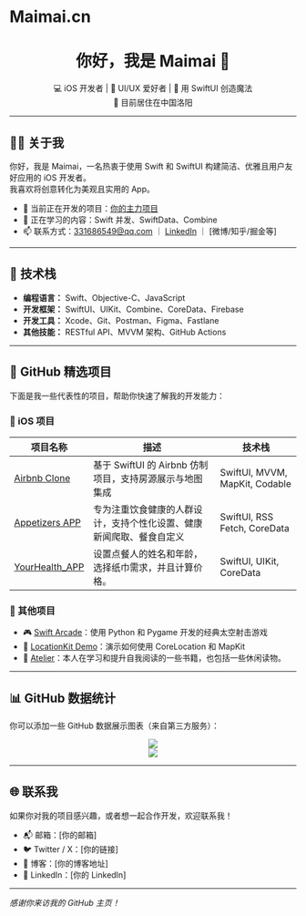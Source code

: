 # Maimai.cn

<h1 align="center">你好，我是 Maimai 👋</h1>

<p align="center">
  💻 iOS 开发者 | 🎨 UI/UX 爱好者 | 🚀 用 SwiftUI 创造魔法 <br>
  📍 目前居住在中国洛阳
</p>

---

## 🧑‍💻 关于我

你好，我是 Maimai，一名热衷于使用 Swift 和 SwiftUI 构建简洁、优雅且用户友好应用的 iOS 开发者。  
我喜欢将创意转化为美观且实用的 App。

- 🔭 当前正在开发的项目：[你的主力项目](项目链接)
- 🌱 正在学习的内容：Swift 并发、SwiftData、Combine
- 📫 联系方式：331686549@qq.com ｜ [LinkedIn](你的链接) ｜ [微博/知乎/掘金等]

---

## 🚀 技术栈

- **编程语言：** Swift、Objective-C、JavaScript  
- **开发框架：** SwiftUI、UIKit、Combine、CoreData、Firebase  
- **开发工具：** Xcode、Git、Postman、Figma、Fastlane  
- **其他技能：** RESTful API、MVVM 架构、GitHub Actions

---

## 📂 GitHub 精选项目

下面是我一些代表性的项目，帮助你快速了解我的开发能力：

### 🔧 iOS 项目

| 项目名称 | 描述 | 技术栈 |
|----------|------|--------|
| [Airbnb Clone](https://github.com/Maimai10808/Airbnb-Clone-App) | 基于 SwiftUI 的 Airbnb 仿制项目，支持房源展示与地图集成 | SwiftUI, MVVM, MapKit, Codable |
| [Appetizers APP](https://github.com/Maimai10808/YourHealth_App) | 专为注重饮食健康的人群设计，支持个性化设置、健康新闻爬取、餐食自定义 | SwiftUI, RSS Fetch, CoreData  |
| [YourHealth_APP](https://github.com/Maimai10808/Appetizers_App) | 设置点餐人的姓名和年龄，选择纸巾需求，并且计算价格。 | SwiftUI, UIKit, CoreData |

### 🧪 其他项目

- 🎮 [Swift Arcade](https://github.com/Maimai10808/Space-Invader-py)：使用 Python 和 Pygame 开发的经典太空射击游戏  
- 🧭 [LocationKit Demo](链接)：演示如何使用 CoreLocation 和 MapKit
- 🧭 [Atelier](https://github.com/Maimai10808/Atelier)：本人在学习和提升自我阅读的一些书籍，也包括一些休闲读物。

---

## 📊 GitHub 数据统计

你可以添加一些 GitHub 数据展示图表（来自第三方服务）：

<p align="center">
  <img src="https://github-readme-stats.vercel.app/api?username=你的GitHub用户名&show_icons=true&theme=swift" />
  <br />
  <img src="https://github-readme-stats.vercel.app/api/top-langs/?username=你的GitHub用户名&layout=compact&theme=swift" />
</p>

---

## 🌐 联系我

如果你对我的项目感兴趣，或者想一起合作开发，欢迎联系我！

- 📬 邮箱：[你的邮箱]  
- 🐦 Twitter / X：[你的链接]  
- 📝 博客：[你的博客地址]  
- 💼 LinkedIn：[你的 LinkedIn]

---

_感谢你来访我的 GitHub 主页！_
